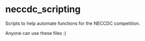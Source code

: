 # neccdc_scripting

Scripts to help automate functions for the NECCDC competition. 

Anyone can use these files :)
